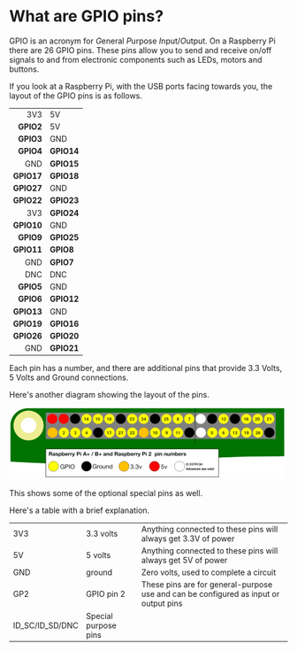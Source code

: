 # What are GPIO pins?

GPIO is an acronym for *G*eneral *P*urpose *I*nput/*O*utput. On a Raspberry Pi there are 26 GPIO pins. These pins allow you to send and receive on/off signals to and from electronic components such as LEDs, motors and buttons.

If you look at a Raspberry Pi, with the USB ports facing towards you, the layout of the GPIO pins is as follows.

|            |            |
|-----------:|:-----------|
|    3V3     | 5V         |
|  **GPIO2** | 5V         |
|  **GPIO3** | GND        |
|  **GPIO4** | **GPIO14** |
|        GND | **GPIO15** |
| **GPIO17** | **GPIO18** |
| **GPIO27** | GND        |
| **GPIO22** | **GPIO23** |
|        3V3 | **GPIO24** |
| **GPIO10** | GND        |
|  **GPIO9** | **GPIO25** |
| **GPIO11** | **GPIO8**  |
|        GND | **GPIO7**  |
|        DNC | DNC        |
|  **GPIO5** | GND        |
|  **GPIO6** | **GPIO12** |
| **GPIO13** | GND        |
| **GPIO19** | **GPIO16** |
| **GPIO26** | **GPIO20** |
|        GND | **GPIO21** |

Each pin has a number, and there are additional pins that provide 3.3 Volts, 5 Volts and Ground connections.

Here's another diagram showing the layout of the pins.

![pinout](images/pinout.png)

This shows some of the optional special pins as well.

Here's a table with a brief explanation.

|   |   |   |
|---|---|---|
| 3V3 | 3.3 volts | Anything connected to these pins will always get 3.3V of power |
| 5V | 5 volts | Anything connected to these pins will always get 5V of power |
| GND | ground | Zero volts, used to complete a circuit |
| GP2 | GPIO pin 2 | These pins are for general-purpose use and can be configured as input or output pins |
| ID_SC/ID_SD/DNC | Special purpose pins ||
